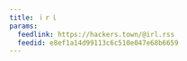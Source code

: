 ```yaml
---
title: ｉｒｌ
params:
  feedlink: https://hackers.town/@irl.rss
  feedid: e8ef1a14d99113c6c510e047e68b6659
---
```

